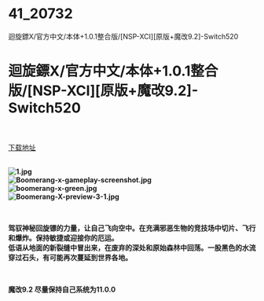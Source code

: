 # 41_20732
迴旋鏢X/官方中文/本体+1.0.1整合版/[NSP-XCI][原版+魔改9.2]-Switch520
# 迴旋鏢X/官方中文/本体+1.0.1整合版/[NSP-XCI][原版+魔改9.2]-Switch520
 <br/></br>
[下载地址](https://www.switch520.cc/article/20732 "下载地址")
<br/></br>

<p><strong><img title="1.jpg" src="https://www.switch520.cc/muke_img/2021_07_28_718e174431a9d.jpg" alt="1.jpg"></strong><br>
<strong><img title="Boomerang-x-gameplay-screenshot.jpg" src="https://www.switch520.cc/muke_img/2021_07_28_9f75617f08cdf.jpg" alt="Boomerang-x-gameplay-screenshot.jpg"></strong><br>
<strong><img title="boomerang-x-green.jpg" src="https://www.switch520.cc/muke_img/2021_07_28_18fa50f9498bf.jpg" alt="boomerang-x-green.jpg"></strong><br>
<strong><img title="Boomerang-X-preview-3-1.jpg" src="https://www.switch520.cc/muke_img/2021_07_28_63ce077aba4b3.jpg" alt="Boomerang-X-preview-3-1.jpg">&nbsp;</strong></p>
<p>&nbsp;</p>
<p><strong>驾驭神秘回旋镖的力量，让自己飞向空中。在充满邪恶生物的竞技场中切片、飞行和爆炸。保持敏捷或迎接你的厄运。</strong><br>
<strong>低语从地面的新裂缝中冒出来，在废弃的深处和原始森林中回荡。一股黑色的水流穿过石头，有可能再次蔓延到世界各地。</strong></p>
<p>&nbsp;</p>
<p><strong>魔改9.2 尽量保持自己系统为11.0.0</strong></p>
